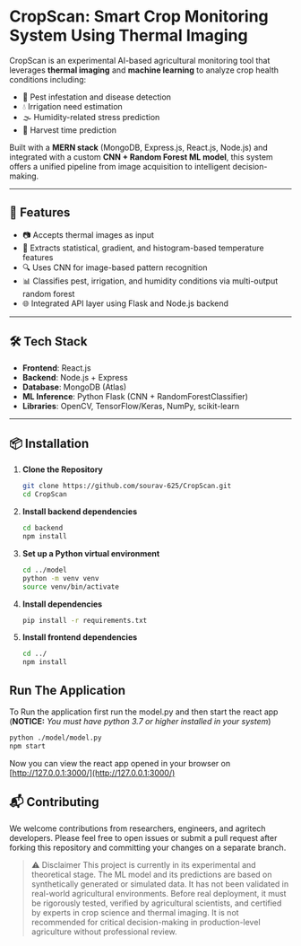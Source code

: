 # CropScan: Smart Crop Monitoring System Using Thermal Imaging

CropScan is an experimental AI-based agricultural monitoring tool that leverages **thermal imaging** and **machine learning** to analyze crop health conditions including:
- 🌿 Pest infestation and disease detection
- 💧 Irrigation need estimation
- 🌫️ Humidity-related stress prediction
- 🌾 Harvest time prediction

Built with a **MERN stack** (MongoDB, Express.js, React.js, Node.js) and integrated with a custom **CNN + Random Forest ML model**, this system offers a unified pipeline from image acquisition to intelligent decision-making.

---

## 🚀 Features

- 📷 Accepts thermal images as input
- 🧠 Extracts statistical, gradient, and histogram-based temperature features
- 🔍 Uses CNN for image-based pattern recognition
- 📊 Classifies pest, irrigation, and humidity conditions via multi-output random forest
- 🌐 Integrated API layer using Flask and Node.js backend

---

## 🛠️ Tech Stack

- **Frontend**: React.js
- **Backend**: Node.js + Express
- **Database**: MongoDB (Atlas)
- **ML Inference**: Python Flask (CNN + RandomForestClassifier)
- **Libraries**: OpenCV, TensorFlow/Keras, NumPy, scikit-learn

---

## 📦 Installation

1. **Clone the Repository**
   ```bash
   git clone https://github.com/sourav-625/CropScan.git
   cd CropScan
   ```
2. **Install backend dependencies**
   ```bash
   cd backend
   npm install
   ```
3. **Set up a Python virtual environment**
   ```bash
   cd ../model
   python -m venv venv
   source venv/bin/activate
   ```
4. **Install dependencies**
   ```bash
   pip install -r requirements.txt
   ```
5. **Install frontend dependencies**
   ```bash
   cd ../
   npm install
   ```
## Run The Application

To Run the application first run the model.py and then start the react app (**NOTICE:** *You must have python 3.7 or higher installed in your system*)
```bash
python ./model/model.py
npm start
```
Now you can view the react app opened in your browser on [http://127.0.0.1:3000/](http://127.0.0.1:3000/)

## 📬 Contributing

We welcome contributions from researchers, engineers, and agritech developers.
Please feel free to open issues or submit a pull request after forking this repository and committing your changes on a separate branch.

> ⚠️ Disclaimer
> This project is currently in its experimental and theoretical stage.
> The ML model and its predictions are based on synthetically generated or simulated data.
> It has not been validated in real-world agricultural environments.
> Before real deployment, it must be rigorously tested, verified by agricultural scientists, and certified by experts in crop science and thermal imaging.
> It is not recommended for critical decision-making in production-level agriculture without professional review.

